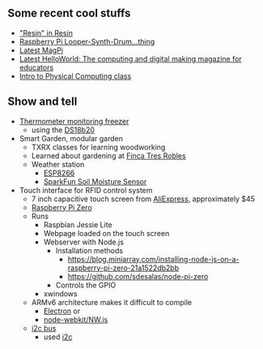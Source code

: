 ## Some recent cool stuffs

* ["Resin" in Resin](https://resin.io/blog/resin-in-resin-how-to-make-a-literal-embedded-device/)
* [Raspberry Pi Looper-Synth-Drum…thing](https://www.raspberrypi.org/blog/raspberry-pi-looper/)
* [Latest MagPi](https://www.raspberrypi.org/magpi-issues/MagPi58.pdf)
* [Latest HelloWorld: The computing and digital making magazine for educators](http://s3-eu-west-1.amazonaws.com/rpi-magazines/issues/full_pdfs/000/000/003/original/HelloWorld02.pdf?1495793062)
* [Intro to Physical Computing class](https://txrxlabs.org/classes/253/raspberry-pi-101-intro-to-physical-computing/)


## Show and tell

* [Thermometer monitoring freezer](./thermometer-project-slides.pdf)
  * using the [DS18b20](https://www.amazon.com/Vktech-DS18b20-Waterproof-Temperature-Transmitter/dp/B00CHEZ250)
* Smart Garden, modular garden
  * TXRX classes for learning woodworking
  * Learned about gardening at [Finca Tres Robles](http://www.smallplaces.org/fincatresrobles/)
  * Weather station
    * [ESP8266](https://www.amazon.com/HiLetgo-Version-NodeMCU-Internet-Development/dp/B010O1G1ES)
    * [SparkFun Soil Moisture Sensor](https://www.sparkfun.com/products/13322)
* Touch interface for RFID control system
  * 7 inch capacitive touch screen from [AliExpress](https://www.aliexpress.com/), approximately $45
  * [Raspberry Pi Zero](https://www.raspberrypi.org/blog/raspberry-pi-zero/)
  * Runs
    * Raspbian Jessie Lite
    * Webpage loaded on the touch screen
    * Webserver with Node.js
      * Installation methods
        * https://blog.miniarray.com/installing-node-js-on-a-raspberry-pi-zero-21a1522db2bb
        * https://github.com/sdesalas/node-pi-zero
      * Controls the GPIO
    * xwindows
  * ARMv6 architecture makes it difficult to compile
    * [Electron](https://github.com/electron/electron) or
    * [node-webkit/NW.js](https://github.com/nwjs/nw.js/)
  * [i2c bus](https://www.i2c-bus.org/i2c-bus/)
    * used [i2c](https://www.npmjs.com/package/i2c)
